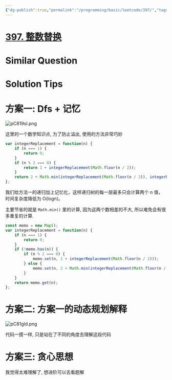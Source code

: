 ```yaml
---
{"dg-publish":true,"permalink":"/programming/basic/leetcode/397/","tags":["leetcode/dp/memo","leetcode/math","leetcode/unsolved","leetcode/graph/traversal/dfs"]}
---
```



# [397. 整数替换](https://leetcode.cn/problems/integer-replacement/)

# Similar Question

# Solution Tips

# 方案一: Dfs + 记忆

![pC819sI.png](https://s1.ax1x.com/2023/06/20/pC819sI.png)

这里的一个数学知识点, 为了防止溢出, 使用的方法非常巧妙

```js
var integerReplacement = function(n) {
    if (n === 1) {
        return 0;
    }
    if (n % 2 === 0) {
        return 1 + integerReplacement(Math.floor(n / 2));
    }
    return 2 + Math.min(integerReplacement(Math.floor(n / 2)), integerReplacement(Math.floor(n / 2) + 1));
};
```

我们给方法一的递归加上记忆化，这样递归树的每一层最多只会计算两个 n 值，时间复杂度降低为 O(logn)。

主要节省的就是 `Math.min()` 里的计算, 因为这两个数相差的不大, 所以难免会有很多重复的计算.

```js
const memo = new Map();
var integerReplacement = function(n) {
    if (n === 1) {
        return 0;
    }
    if (!memo.has(n)) {
        if (n % 2 === 0) {
            memo.set(n, 1 + integerReplacement(Math.floor(n / 2)));
        } else {
            memo.set(n, 2 + Math.min(integerReplacement(Math.floor(n / 2)), integerReplacement(Math.floor(n / 2) + 1)));
        }
    }
    return memo.get(n);
};
```

# 方案二: 方案一的动态规划解释

![pC81gld.png](https://s1.ax1x.com/2023/06/20/pC81gld.png)

代码一摸一样, 只是站在了不同的角度去理解这段代码

# 方案三: 贪心思想

我觉得太难理解了, 想进阶可以去看题解
